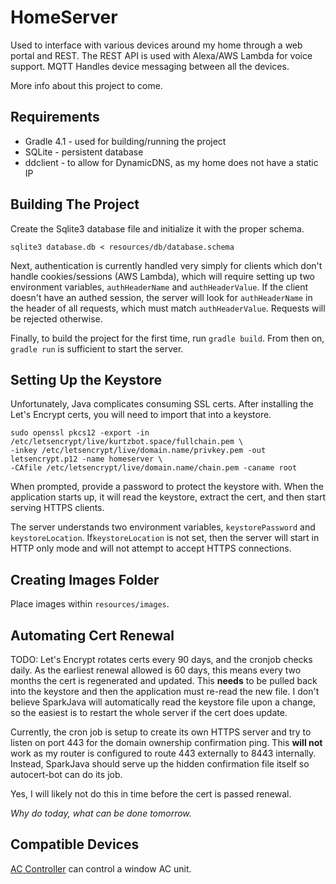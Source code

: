 HomeServer
==========

Used to interface with various devices around my home through a web portal and REST. The REST API is used with
Alexa/AWS Lambda for voice support. MQTT Handles device messaging between all the devices.

More info about this project to come.

Requirements
------------

* Gradle 4.1 - used for building/running the project
* SQLite - persistent database
* ddclient - to allow for DynamicDNS, as my home does not have a static IP

Building The Project
--------------------

Create the Sqlite3 database file and initialize it with the proper schema.

    sqlite3 database.db < resources/db/database.schema
    
Next, authentication is currently handled very simply for clients which don't handle cookies/sessions (AWS Lambda), 
which will require setting up two environment variables, `authHeaderName` and `authHeaderValue`. If the client doesn't
have an authed session, the server will look for `authHeaderName` in the header of all requests, which must match
`authHeaderValue`. Requests will be rejected otherwise.

Finally, to build the project for the first time, run `gradle build`. From then on, `gradle run` is sufficient to start
the server.
    
Setting Up the Keystore
------------------------

Unfortunately, Java complicates consuming SSL certs. After installing the Let's Encrypt certs, you
will need to import that into a keystore.

    sudo openssl pkcs12 -export -in /etc/letsencrypt/live/kurtzbot.space/fullchain.pem \ 
    -inkey /etc/letsencrypt/live/domain.name/privkey.pem -out letsencrypt.p12 -name homeserver \ 
    -CAfile /etc/letsencrypt/live/domain.name/chain.pem -caname root

When prompted, provide a password to protect the keystore with. When the application starts up, it will read the
keystore, extract the cert, and then start serving HTTPS clients.

The server understands two environment variables, `keystorePassword` and `keystoreLocation`. If`keystoreLocation`
is not set, then the server will start in HTTP only mode and will not attempt to accept HTTPS connections.

Creating Images Folder
-----------------------

Place images within `resources/images`.

Automating Cert Renewal
-----------------------

TODO: Let's Encrypt rotates certs every 90 days, and the cronjob checks daily. As the earliest renewal allowed is 60
days, this means every two months the cert is regenerated and updated. This __needs__ to be pulled back into the
keystore and then the application must re-read the new file. I don't believe SparkJava will automatically read the
keystore file upon a change, so the easiest is to restart the whole server if the cert does update.

Currently, the cron job is setup to create its own HTTPS server and try to listen on port 443 for the domain ownership
confirmation ping. This __will not__ work as my router is configured to route 443 externally to 8443 internally.
Instead, SparkJava should serve up the hidden confirmation file itself so autocert-bot can do its job. 

Yes, I will likely not do this in time before the cert is passed renewal.

*Why do today, what can be done tomorrow.*

Compatible Devices
------------------

[AC Controller](https://github.com/grnt426/HomeAcDevice) can control a window AC unit.